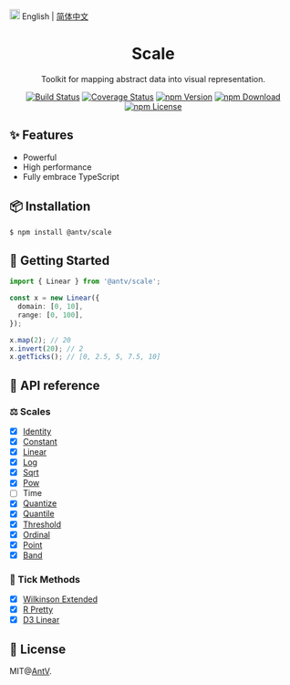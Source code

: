<img src="https://gw.alipayobjects.com/zos/antfincdn/R8sN%24GNdh6/language.svg" width="18"> English | [简体中文](./README.zh-CN.md)

<h1 align="center">
<b>Scale</b>
</h1>

<div align="center">

Toolkit for mapping abstract data into visual representation.

[![Build Status](https://github.com/antvis/scale/workflows/build/badge.svg?branch=master)](https://github.com/antvis/scale/actions)
[![Coverage Status](https://img.shields.io/coveralls/github/antvis/scale/master.svg)](https://coveralls.io/github/antvis/scale?branch=master)
[![npm Version](https://img.shields.io/npm/v/@antv/scale.svg)](https://www.npmjs.com/package/@antv/scale)
[![npm Download](https://img.shields.io/npm/dm/@antv/scale.svg)](https://www.npmjs.com/package/@antv/scale)
[![npm License](https://img.shields.io/npm/l/@antv/scale.svg)](https://www.npmjs.com/package/@antv/scale)

</div>

## ✨ Features

- Powerful
- High performance
- Fully embrace TypeScript

## 📦 Installation

```bash
$ npm install @antv/scale
```

## 🔨 Getting Started

```ts
import { Linear } from '@antv/scale';

const x = new Linear({
  domain: [0, 10],
  range: [0, 100],
});

x.map(2); // 20
x.invert(20); // 2
x.getTicks(); // [0, 2.5, 5, 7.5, 10]
```

## 📜 API reference

### ⚖️ Scales

- [x] [Identity](./docs/scales/identity.md)
- [x] [Constant](./docs/scales/constant.md)
- [x] [Linear](./docs/scales/linear.md)
- [x] [Log](./docs/scales/log.md)
- [x] [Sqrt](./docs/scales/sqrt.md)
- [x] [Pow](./docs/scales/pow.md)
- [ ] Time
- [x] [Quantize](./docs/scales/quantize.md)
- [x] [Quantile](./docs/scales/quantile.md)
- [x] [Threshold](./docs/scales/threshold.md)
- [x] [Ordinal](./docs/scales/ordinal.md)
- [x] [Point](./docs/scales/point.md)
- [x] [Band](./docs/scales/band.md)

### 🧮 Tick Methods

- [x] [Wilkinson Extended](docs/tick-methods/wilkinson-extended.md)
- [x] [R Pretty](docs/tick-methods/r-pretty.md)
- [x] [D3 Linear](docs/tick-methods/d3-linear.md)

## 📄 License

MIT@[AntV](https://github.com/antvis).
